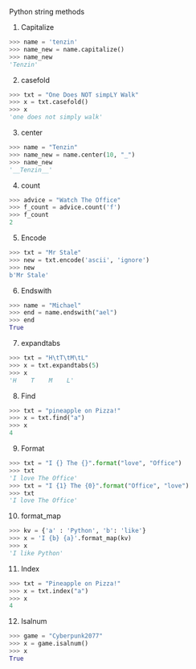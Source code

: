 Python string methods
1. Capitalize
```python
>>> name = 'tenzin'
>>> name_new = name.capitalize()
>>> name_new
'Tenzin'
```
2. casefold
```python
>>> txt = "One Does NOT simpLY Walk"
>>> x = txt.casefold()
>>> x
'one does not simply walk'
```
3. center
```python
>>> name = "Tenzin"
>>> name_new = name.center(10, "_")
>>> name_new
'__Tenzin__'
```
4. count
```python
>>> advice = "Watch The Office"
>>> f_count = advice.count('f')
>>> f_count
2
```
5. Encode
```python
>>> txt = "Mr Stale"
>>> new = txt.encode('ascii', 'ignore')
>>> new
b'Mr Stale'
```
6. Endswith
```python
>>> name = "Michael"
>>> end = name.endswith("ael")
>>> end
True
```
7. expandtabs
```python
>>> txt = "H\tT\tM\tL"
>>> x = txt.expandtabs(5)
>>> x
'H    T    M    L'
```
8. Find
```python
>>> txt = "pineapple on Pizza!"
>>> x = txt.find("a")
>>> x
4
```
9. Format
```python
>>> txt = "I {} The {}".format("love", "Office")
>>> txt
'I love The Office'
>>> txt = "I {1} The {0}".format("Office", "love")
>>> txt
'I love The Office'
```
10. format_map 
```python
>>> kv = {'a' : 'Python', 'b': 'like'}
>>> x = 'I {b} {a}'.format_map(kv)
>>> x
'I like Python'
```
11. Index
```python
>>> txt = "Pineapple on Pizza!"
>>> x = txt.index("a")
>>> x
4
```
12. Isalnum
```python
>>> game = "Cyberpunk2077"
>>> x = game.isalnum()
>>> x
True
``` 
